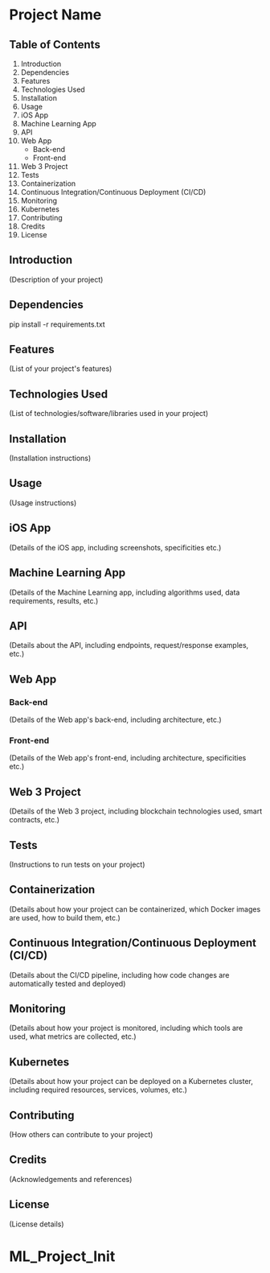 # Project Name

## Table of Contents

1. Introduction
2. Dependencies
3. Features
4. Technologies Used
5. Installation
6. Usage
7. iOS App
8. Machine Learning App
9. API
10. Web App
    - Back-end
    - Front-end
11. Web 3 Project
12. Tests
13. Containerization
14. Continuous Integration/Continuous Deployment (CI/CD)
15. Monitoring
16. Kubernetes
17. Contributing
18. Credits
19. License

## Introduction

(Description of your project)

## Dependencies

pip install -r requirements.txt

## Features

(List of your project's features)

## Technologies Used

(List of technologies/software/libraries used in your project)

## Installation

(Installation instructions)

## Usage

(Usage instructions)

## iOS App

(Details of the iOS app, including screenshots, specificities etc.)

## Machine Learning App

(Details of the Machine Learning app, including algorithms used, data requirements, results, etc.)

## API

(Details about the API, including endpoints, request/response examples, etc.)

## Web App

### Back-end

(Details of the Web app's back-end, including architecture, etc.)

### Front-end

(Details of the Web app's front-end, including architecture, specificities etc.)

## Web 3 Project

(Details of the Web 3 project, including blockchain technologies used, smart contracts, etc.)

## Tests

(Instructions to run tests on your project)

## Containerization

(Details about how your project can be containerized, which Docker images are used, how to build them, etc.)

## Continuous Integration/Continuous Deployment (CI/CD)

(Details about the CI/CD pipeline, including how code changes are automatically tested and deployed)

## Monitoring

(Details about how your project is monitored, including which tools are used, what metrics are collected, etc.)

## Kubernetes

(Details about how your project can be deployed on a Kubernetes cluster, including required resources, services, volumes, etc.)

## Contributing

(How others can contribute to your project)

## Credits

(Acknowledgements and references)

## License

(License details)
# ML_Project_Init
